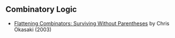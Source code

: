## Combinatory Logic

* [Flattening Combinators: Surviving Without Parentheses]
  by Chris Okasaki (2003)


[Flattening Combinators: Surviving Without Parentheses]:
    http://www.westpoint.edu/eecs/SiteAssets/SitePages/Faculty%20Publication%20Documents/Okasaki/jfp03flat.pdf

